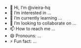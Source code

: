 - 👋 Hi, I’m @vieira-hq
- 👀 I’m interested in ...
- 🌱 I’m currently learning ...
- 💞️ I’m looking to collaborate on ...
- 📫 How to reach me ...
- 😄 Pronouns: ...
- ⚡ Fun fact: ...

<!---
vieira-hq/vieira-hq is a ✨ special ✨ repository because its `README.md` (this file) appears on your GitHub profile.
You can click the Preview link to take a look at your changes.
--->
